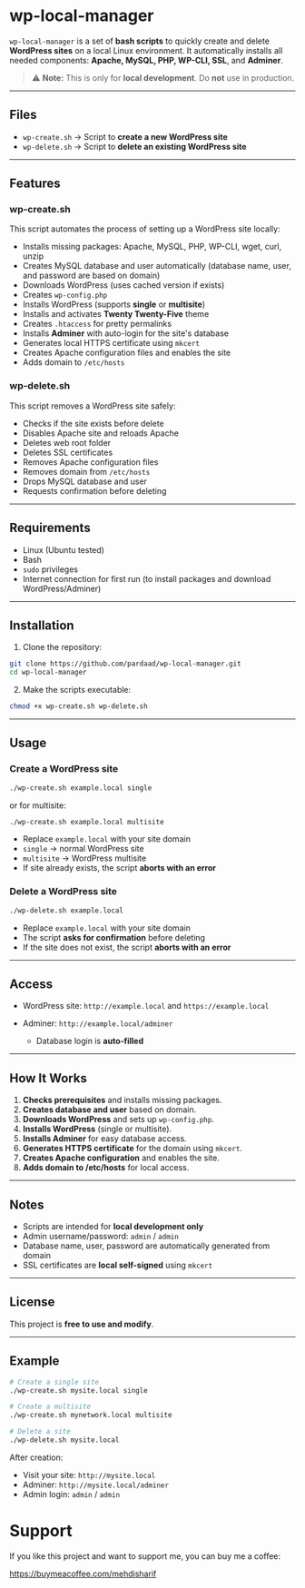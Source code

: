 # wp-local-manager

`wp-local-manager` is a set of **bash scripts** to quickly create and delete **WordPress sites** on a local Linux environment.
It automatically installs all needed components: **Apache, MySQL, PHP, WP-CLI, SSL**, and **Adminer**.

> ⚠️ **Note:** This is only for **local development**. Do **not** use in production.

---

## Files

* `wp-create.sh` → Script to **create a new WordPress site**
* `wp-delete.sh` → Script to **delete an existing WordPress site**

---

## Features

### wp-create.sh

This script automates the process of setting up a WordPress site locally:

* Installs missing packages: Apache, MySQL, PHP, WP-CLI, wget, curl, unzip
* Creates MySQL database and user automatically (database name, user, and password are based on domain)
* Downloads WordPress (uses cached version if exists)
* Creates `wp-config.php`
* Installs WordPress (supports **single** or **multisite**)
* Installs and activates **Twenty Twenty-Five** theme
* Creates `.htaccess` for pretty permalinks
* Installs **Adminer** with auto-login for the site's database
* Generates local HTTPS certificate using `mkcert`
* Creates Apache configuration files and enables the site
* Adds domain to `/etc/hosts`

### wp-delete.sh

This script removes a WordPress site safely:

* Checks if the site exists before delete
* Disables Apache site and reloads Apache
* Deletes web root folder
* Deletes SSL certificates
* Removes Apache configuration files
* Removes domain from `/etc/hosts`
* Drops MySQL database and user
* Requests confirmation before deleting

---

## Requirements

* Linux (Ubuntu tested)
* Bash
* `sudo` privileges
* Internet connection for first run (to install packages and download WordPress/Adminer)

---

## Installation

1. Clone the repository:

```bash
git clone https://github.com/pardaad/wp-local-manager.git
cd wp-local-manager
```

2. Make the scripts executable:

```bash
chmod +x wp-create.sh wp-delete.sh
```

---

## Usage

### Create a WordPress site

```bash
./wp-create.sh example.local single
```

or for multisite:

```bash
./wp-create.sh example.local multisite
```

* Replace `example.local` with your site domain
* `single` → normal WordPress site
* `multisite` → WordPress multisite
* If site already exists, the script **aborts with an error**

### Delete a WordPress site

```bash
./wp-delete.sh example.local
```

* Replace `example.local` with your site domain
* The script **asks for confirmation** before deleting
* If the site does not exist, the script **aborts with an error**

---

## Access

* WordPress site: `http://example.local` and `https://example.local`
* Adminer: `http://example.local/adminer`

  * Database login is **auto-filled**

---

## How It Works

1. **Checks prerequisites** and installs missing packages.
2. **Creates database and user** based on domain.
3. **Downloads WordPress** and sets up `wp-config.php`.
4. **Installs WordPress** (single or multisite).
5. **Installs Adminer** for easy database access.
6. **Generates HTTPS certificate** for the domain using `mkcert`.
7. **Creates Apache configuration** and enables the site.
8. **Adds domain to /etc/hosts** for local access.

---

## Notes

* Scripts are intended for **local development only**
* Admin username/password: `admin` / `admin`
* Database name, user, password are automatically generated from domain
* SSL certificates are **local self-signed** using `mkcert`

---

## License

This project is **free to use and modify**.

---

## Example

```bash
# Create a single site
./wp-create.sh mysite.local single

# Create a multisite
./wp-create.sh mynetwork.local multisite

# Delete a site
./wp-delete.sh mysite.local
```

After creation:

* Visit your site: `http://mysite.local`
* Adminer: `http://mysite.local/adminer`
* Admin login: `admin` / `admin`


# Support

If you like this project and want to support me, you can buy me a coffee:

https://buymeacoffee.com/mehdisharif

